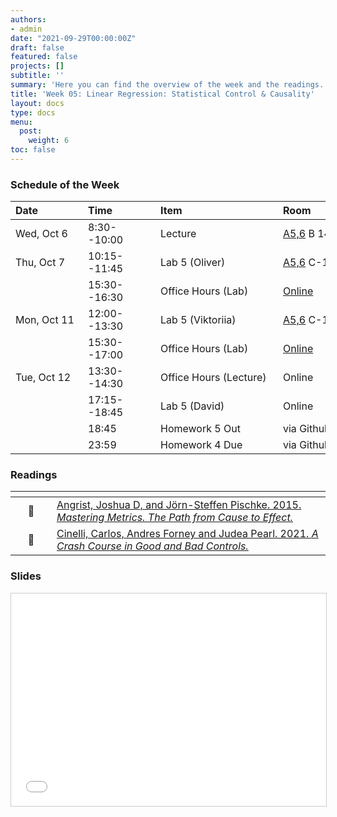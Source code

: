 ```yaml
---
authors:
- admin
date: "2021-09-29T00:00:00Z"
draft: false
featured: false
projects: []
subtitle: ''
summary: 'Here you can find the overview of the week and the readings. We look in more depth into statistical control and you learn how to select variables for models. '
title: 'Week 05: Linear Regression: Statistical Control & Causality'
layout: docs
type: docs
menu:
  post:
    weight: 6
toc: false
---
```



### Schedule of the Week 

| <div style="width:100px;text-align:left">Date</div> | <div style="width:100px;text-align:left">Time</div> | <div style="width:180px;text-align:left">Item</div> | <div style="width:100px;text-align:left">Room</div> |<div style="width:100px;text-align:center">Material</div> |
|:------------|:-------------|:-------------------|:------------|:----:|
| Wed, Oct 6  | 8:30--10:00   | Lecture                         | [A5,6](https://goo.gl/maps/Mhkizwo4vd1vqvUH6) B 144  | [<i class="far fa-file-pdf fa-lg"></i>](QM_lecture05_handout.pdf)  |
| Thu, Oct 7  | 10:15--11:45 | Lab 5 (Oliver)                  | [A5,6](https://goo.gl/maps/Mhkizwo4vd1vqvUH6) C-108 |    [<i class="fab fa-github fa-lg"></i>](https://github.com/uni-mannheim-qm-2021/week05_ols_control_causality)          |
|             | 15:30--16:30 | Office Hours (Lab)           | [Online](https://uni-mannheim.zoom.us/j/62493789522?pwd=M0EwaWg4Mm5xbWtTRHVLOUdteXFjdz09) |  
| Mon, Oct 11 | 12:00--13:30 | Lab 5 (Viktoriia)           | [A5,6](https://goo.gl/maps/Mhkizwo4vd1vqvUH6) C-108 |       [<i class="fab fa-github fa-lg"></i>](https://github.com/uni-mannheim-qm-2021/week05_ols_control_causality)      |
|             | 15:30--17:00 | Office Hours (Lab)           | [Online](https://uni-mannheim.zoom.us/j/62493789522?pwd=M0EwaWg4Mm5xbWtTRHVLOUdteXFjdz09) |  
| Tue, Oct 12  | 13:30--14:30 | Office Hours (Lecture)                  | Online |             |
|  | 17:15--18:45 | Lab 5 (David)                  | Online |       [<i class="fab fa-github fa-lg"></i>](https://github.com/uni-mannheim-qm-2021/week05_ols_control_causality)       |
|   | 18:45 | Homework 5 Out                 | via Github |    [<i class="fab fa-github fa-lg"></i>](https://github.com/uni-mannheim-qm-2021?q=hw05)          |
|   | 23:59 | Homework 4 Due                 | via Github |         [<i class="fab fa-github fa-lg"></i>](https://github.com/uni-mannheim-qm-2021?q=hw04)    |


### Readings

| <div style="width:50px"></div>  | <div style="width:420px"></div>  |  <div style="width:200px"></div> |
|:---:|:---|:---:|
| :open_book: | [Angrist, Joshua D, and Jörn-Steffen Pischke. 2015. *Mastering Metrics. The Path from Cause to Effect.*](https://ilias.uni-mannheim.de/goto.php?target=file_1172086_download&client_id=ILIAS) | **Required**|
| :open_book: | [Cinelli, Carlos, Andres Forney and Judea Pearl. 2021. *A Crash Course in Good and Bad Controls.*](https://ftp.cs.ucla.edu/pub/stat_ser/r493.pdf) | **Required**|


### Slides

<iframe src="QM_lecture05_handout.pdf#toolbar=0" frameborder="0" marginwidth="0" marginheight="0" scrolling="no"  style="border:1px solid #CCC; border-width:1px; margin-bottom:5px; max-width: 100%;" allowfullscreen width="604.8" height="339.84">
